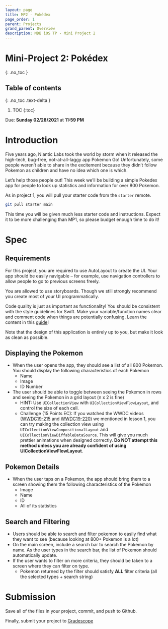 ```yaml
---
layout: page
title: MP2 - Pokédex
page_order: 1
parent: Projects
grand_parent: Overview
description: MDB iOS TP - Mini Project 2
---
```


# Mini-Project 2: Pokédex
{: .no_toc }

## Table of contents
{: .no_toc .text-delta }

1. TOC
{:toc}

Due: **Sunday 02/28/2021** at **11:59 PM**

# Introduction
Five years ago, Niantic Labs took the world by storm when it released the high-tech, bug-free, not-at-all-laggy app Pokemon Go! Unfortunately, some people weren’t able to share in the excitement because they didn’t follow Pokemon as children and have no idea which one is which.

Let’s help those people out! This week we’ll be building a simple Pokedex app for people to look up statistics and information for over 800 Pokemon.

As in project 1, you will pull your starter code from the `starter` remote.

```bash
git pull starter main
```

This time you will be given much less starter code and instructions. Expect it to be more challenging than MP1, so please budget enough time to do it!

# Spec

## Requirements

For this project, you are required to use AutoLayout to create the UI. Your app should be easily navigable – for example, use navigation controllers to allow people to go to previous screens freely.

You are allowed to use storyboards. Though we still strongly recommend you create most of your UI programmatically.

Code quality is just as important as functionality! You should be consistent with the style guidelines for Swift.  Make your variable/function names clear and comment code when things are potentially confusing. Learn the content in this [guide](https://github.com/raywenderlich/swift-style-guide)!

Note that the design of this application is entirely up to you, but make it look as clean as possible.

## Displaying the Pokemon
- When the user opens the app, they should see a list of all 800 Pokemon. You should display the following characteristics of each Pokemon
    - Name
    - Image
    - ID Number
- The user should be able to toggle between seeing the Pokemon in rows and seeing the Pokemon in a grid layout (n x 2 is fine)
    - HINT: Use `UICollectionView` with `UICollectionViewFlowLayout`, and control the size of each cell.
    - Challenge (15 Points EC): If you watched the WWDC videos ([WWDC19-215](https://developer.apple.com/wwdc19/215) and [WWDC19-220](https://developer.apple.com/wwdc19/220)) we mentioned in lesson 1, you can try making the collection view using `UICollectionViewCompositionalLayout` and `UICollectionViewDiffableDataSource`. This will give you much prettier animations when designed correctly. **Do NOT attempt this method unless you are already confident of using UICollectionViewFlowLayout**.

## Pokemon Details
- When the user taps on a Pokemon, the app should bring them to a screen showing them the following characteristics of the Pokemon
    - Image
    - Name
    - ID
    - All of its statistics

## Search and Filtering
- Users should be able to search and filter pokemon to easily find what they want to see (because looking at 800+ Pokemon is a lot)
- On the main screen, include a search bar to search the Pokemon by name. As the user types in the search bar, the list of Pokemon should automatically update.
- If the user wants to filter on more criteria, they should be taken to a screen where they can filter on type.
    - Pokemon returned by the filter should satisfy **ALL** filter criteria (all the selected types + search string)

# Submission

Save all of the files in your project, commit, and push to Github.

Finally, submit your project to [Gradescope](https://www.gradescope.com)